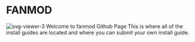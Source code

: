 # FANMOD
![svg-viewer-3](https://github.com/user-attachments/assets/4e225a22-5496-4c47-a186-b7239fc8e5fe)
Welcome to fanmod Github Page
This is where all of the install guides are located and where you can submit your own install guide.

